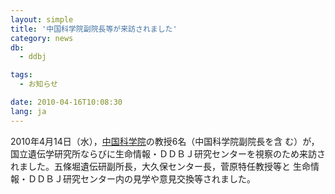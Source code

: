 ```yaml
---
layout: simple
title: '中国科学院副院長等が来訪されました'
category: news
db:
  - ddbj

tags:
  - お知らせ

date: 2010-04-16T10:08:30
lang: ja
---
```


2010年4月14日（水），<a href="http://english.cas.cn/">中国科学院</a>の教授6名（中国科学院副院長を含 む）が，国立遺伝学研究所ならびに生命情報・ＤＤＢＪ研究センターを視察のため来訪されました。五條堀遺伝研副所長，大久保センター長，菅原特任教授等と 生命情報・ＤＤＢＪ研究センター内の見学や意見交換等されました。
